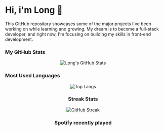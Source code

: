 # Hi, i'm Long 👋

This GitHub repository showcases some of the major projects I've been working on while learning and growing. My dream is to become a full-stack developer, and right now, I'm focusing on building my skills in front-end development.

### My GitHub Stats
<div align="center">
  
  ![Long's GitHub Stats](https://github-readme-stats.vercel.app/api?username=m4l0n6&show_icons=true&theme=dark)
</div>
  
### Most Used Languages
<div align="center">

  ![Top Langs](https://github-readme-stats.vercel.app/api/top-langs/?username=m4l0n6&layout=compact&theme=dark)

### Streak Stats
<div align="center">

  [![GitHub Streak](http://github-readme-streak-stats.herokuapp.com?user=m4l0n6&theme=blue-navy&hide_border=true&locale=en&date_format=j%2Fn%5B%2FY%5D)](https://git.io/streak-stats)
</div>

### Spotify recently played
<div align="center>
  
  ![Spotify recently played](https://spotify-recently-played-readme.vercel.app/api?user=31yhmknkuytpczzegq4kmxipfjuy)
</div>
  


